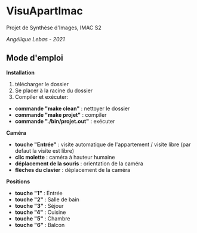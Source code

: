 # VisuApartImac
Projet de Synthèse d'Images, IMAC S2 

_Angélique Lebas - 2021_

## Mode d'emploi

__Installation__
1. télécharger le dossier
2. Se placer à la racine du dossier
3. Compiler et exécuter: 
- **commande "make clean"** : nettoyer le dossier
- **commande "make projet"** : compiler
- **commande "./bin/projet.out"** : exécuter

__Caméra__
- **touche "Entrée"** : visite automatique de l'appartement / visite libre (par defaut la visite est libre)
- **clic molette** : caméra à hauteur humaine
- **déplacement de la souris** : orientation de la caméra
- **flèches du clavier** : déplacement de la caméra

__Positions__
- **touche "1"** : Entrée
- **touche "2"** : Salle de bain
- **touche "3"** : Séjour
- **touche "4"** : Cuisine
- **touche "5"** : Chambre
- **touche "6"** : Balcon

